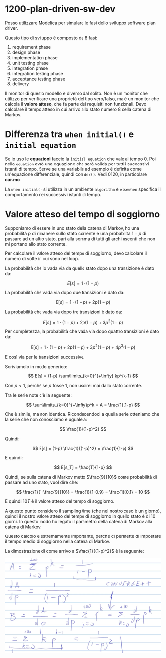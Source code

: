 # 1200-plan-driven-sw-dev

Posso utilizzare Modelica per simulare le fasi dello sviluppo software plan driver.

Questo tipo di sviluppo è composto da 8 fasi:

1. requirement phase
2. design phase
3. implementation phase
4. unit testing phase
5. integration phase
6. integration testing phase
7. acceptance testing phase
8. delivery

Il monitor di questo modello è diverso dal solito. Non è un monitor che utilizzo per verificare una proprietà del tipo vero/falso, ma è un monitor che calcola il **valore atteso**, che fa parte dei requisiti non funzionali. Devo calcolare il tempo atteso in cui arrivo allo stato numero 8 della catena di Markov.

# Differenza tra `when initial()` e `initial equation`

Se io uso le **equazioni** faccio la `initial equation` che vale al tempo 0. Poi nella `equation` avrò una equazione che sarà valida per tutti i successivi istanti di tempo. Serve se una variabile ad esempio è definita come un'equazione differenziale, quindi con `der()`. Vedi 0120, in particolare **car.mo**

La `when initial()` si utilizza in un ambiente `algorithm` e `elsewhen` specifica il comportamento nei successivi istanti di tempo.

# Valore atteso del tempo di soggiorno

Supponiamo di essere in uno stato della catena di Markov, ho una probabilità $p$ di rimanere sullo stato corrente e una probabilità $1-p$ di passare ad un altro stato, pari alla somma di tutti gli archi uscenti che non mi portano allo stato corrente.

Per calcolare il valore atteso del tempo di soggiorno, devo calcolare il numero di volte in cui sono nel loop.

La probabilità che io vada via da quello stato dopo una transizione è dato da:

$$
E[s] = 1 \cdot (1 - p)
$$

La probabilità che vada via dopo due transizioni è dato da:

$$
E[s] = 1 \cdot (1 - p) + 2p(1-p)
$$

La probabilità che vada via dopo tre transizioni è dato da:

$$
E[s] = 1 \cdot (1 - p) + 2p(1-p) + 3p^2(1-p)
$$

Per completezza, la probabilità che vada via dopo quattro transizioni è dato da:

$$
E[s] = 1 \cdot (1 - p) + 2p(1-p) + 3p^2(1-p) + 4p^3(1-p)
$$

E così via per le transizioni successive.

Scriviamolo in modo generico:

$$
E[s] = (1-p) \sum\limits_{k=0}^{+\infty} kp^{k-1}
$$

Con $p<1$, perché se $p$ fosse 1, non uscirei mai dallo stato corrente.

Tra le serie note c'è la seguente:

$$
\sum\limits_{k=0}^{+\infty}p^k = A = \frac{1}{1-p}
$$

Che è simile, ma non identica. Riconducendoci a quella serie otteniamo che la serie che non conosciamo è uguale a:

$$
\frac{1}{(1-p)^2}
$$

Quindi:

$$
E[s] = (1-p) \frac{1}{(1-p)^2} = \frac{1}{1-p}
$$

E quindi:

$$
E[s_T] = \frac{T}{1-p}
$$

Quindi, se sulla catena di Markov metto $\frac{9}{10}$ come probabilità di passare ad uno stato, vuol dire che:

$$
\frac{1}{1-\frac{9}{10}} = \frac{1}{1-0.9} = \frac{1}{0.1} = 10
$$

E quindi $10T$ è il valore atteso del tempo di soggiorno.

A questo punto considero il sampling time (che nel nostro caso è un giorno), quindi il nostro valore atteso del tempo di soggiorno in quello stato è di 10 giorni. In questo modo ho legato il parametro della catena di Markov alla catena di Markov.

Questo calcolo è estremamente importante, perché ci permette di impostare il tempo medio di soggiorno nella catena di Markov.

La dimostrazione di come arrivo a $\frac{1}{(1-p)^2}$ è la seguente:

![ alt text ](Images/1.png)
